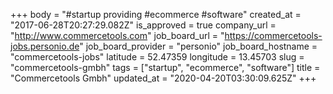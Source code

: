 +++
body = "#startup providing #ecommerce #software"
created_at = "2017-06-28T20:27:29.082Z"
is_approved = true
company_url = "http://www.commercetools.com"
job_board_url = "https://commercetools-jobs.personio.de"
job_board_provider = "personio"
job_board_hostname = "commercetools-jobs"
latitude = 52.47359
longitude = 13.45703
slug = "commercetools-gmbh"
tags = ["startup", "ecommerce", "software"]
title = "Commercetools Gmbh"
updated_at = "2020-04-20T03:30:09.625Z"
+++
